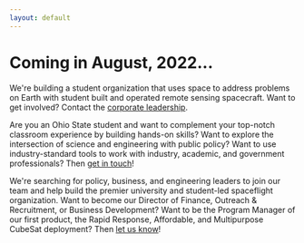```yaml
---
layout: default
---
```


# Coming in August, 2022...
We're building a student organization that uses space to address problems on Earth with student built and operated remote sensing spacecraft. Want to get involved? Contact the [corporate leadership](mailto:956f4217.buckeyemail.osu.edu@amer.teams.ms).

Are you an Ohio State student and want to complement your top-notch classroom experience by building hands-on skills? Want to explore the intersection of science and engineering with public policy? Want to use industry-standard tools to work with industry, academic, and government professionals? Then [get in touch](mailto:956f4217.buckeyemail.osu.edu@amer.teams.ms)!

We're searching for policy, business, and engineering leaders to join our team and help build the premier university and student-led spaceflight organization. Want to become our Director of Finance, Outreach & Recruitment, or Business Development? Want to be the Program Manager of our first product, the Rapid Response, Affordable, and Multipurpose CubeSat deployment? Then [let us know](mailto:956f4217.buckeyemail.osu.edu@amer.teams.ms)!